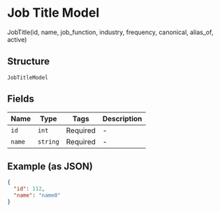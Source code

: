 
# Job Title Model

JobTitle(id, name, job_function, industry, frequency, canonical, alias_of, active)

## Structure

`JobTitleModel`

## Fields

| Name | Type | Tags | Description |
|  --- | --- | --- | --- |
| `id` | `int` | Required | - |
| `name` | `string` | Required | - |

## Example (as JSON)

```json
{
  "id": 112,
  "name": "name0"
}
```

